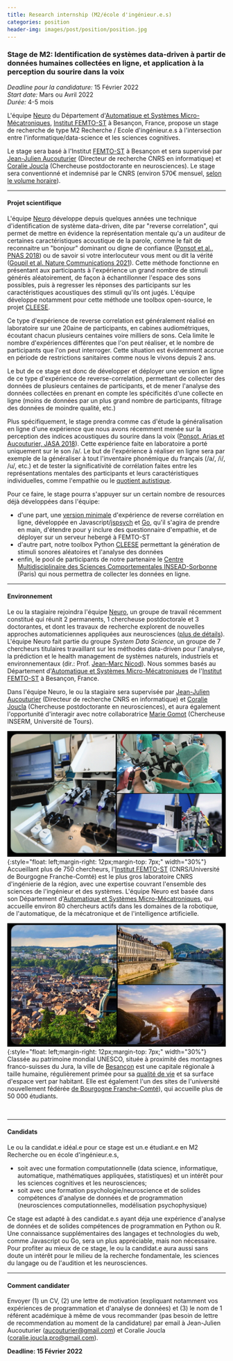 ```yaml
---
title: Research internship (M2/école d'ingénieur.e.s)
categories: position
header-img: images/post/position/position.jpg
---
```


### Stage de M2: Identification de systèmes data-driven à partir de données humaines collectées en ligne, et application à la perception du sourire dans la voix  

*Deadline pour la candidature:* 15 Février 2022 <br>
*Start date:* Mars ou Avril 2022 <br>
*Durée:* 4-5 mois<br>

L'équipe [Neuro](https://neuro-team-femto.github.io) du Département d'[Automatique et Systèmes Micro-Mécatroniques](https://www.femto-st.fr/en/Research-departments/AS2M/Presentation), [Institut FEMTO-ST](https://www.femto-st.fr) à Besançon, France, propose un stage de recherche de type M2 Recherche / Ecole d'ingénieur.e.s à l'intersection entre l'informatique/data-science et les sciences cognitives.  

Le stage sera basé à l'Institut [FEMTO-ST](https://www.femto-st.fr) à Besançon et sera supervisé par [Jean-Julien Aucouturier](https://neuro-team-femto.github.io/people/jj_aucouturier/) (Directeur de recherche CNRS en informatique) et [Coralie Joucla](https://neuro-team-femto.github.io/people/coralie_joucla) (Chercheuse postdoctorante en neurosciences). Le stage sera conventionné et indemnisé par le CNRS (environ 570€ mensuel, [selon le volume horaire](https://www.service-public.fr/simulateur/calcul/gratification-stagiaire)). 

<hr>

#### Projet scientifique 

L'équipe [Neuro](https://neuro-team-femto.github.io) développe depuis quelques années une technique d'identification de système data-driven, dite par "reverse correlation", qui permet de mettre en évidence la représentation mentale qu'a un auditeur de certaines caractéristiques acoustique de la parole, comme le fait de reconnaitre un "bonjour" dominant ou digne de confiance ([Ponsot et al., PNAS 2018](https://www.pnas.org/content/115/15/3972)) ou de savoir si votre interlocuteur vous ment ou dit la vérité ([Goupil et al. Nature Communications 2021](https://www.nature.com/articles/s41467-020-20649-4)). Cette méthode fonctionne en présentant aux participants à l'expérience un grand nombre de stimuli générés aléatoirement, de façon à échantillonner l'espace des sons possibles, puis à regresser les réponses des participants sur les caractéristiques acoustiques des stimuli qu'ils ont jugés. L'équipe développe notamment pour cette méthode une toolbox open-source, le projet [CLEESE](https://neuro-team-femto.github.io/resources/).  

Ce type d'expérience de reverse correlation est généralement réalisé en laboratoire sur une 20aine de participants, en cabines audiométriques, écoutant chacun plusieurs centaines voire milliers de sons. Cela limite le nombre d'expériences différentes que l'on peut réaliser, et le nombre de participants que l'on peut interroger. Cette situation est évidemment accrue en période de restrictions sanitaires comme nous le vivons depuis 2 ans.  

Le but de ce stage est donc de développer et déployer une version en ligne de ce type d'expérience de reverse-correlation, permettant de collecter des données de plusieurs centaines de participants, et de mener l'analyse des données collectées en prenant en compte les spécificités d'une collecte en ligne (moins de données par un plus grand nombre de participants, filtrage des données de moindre qualité, etc.)

Plus spécifiquement, le stage prendra comme cas d'étude la généralisation en ligne d'une expérience que nous avons récemment menée sur la perception des indices acoustiques du sourire dans la voix ([Ponsot, Arias et Aucouturier, JASA 2018](https://asa.scitation.org/doi/10.1121/1.5020989)). Cette expérience faite en laboratoire a porté uniquement sur le son /a/. Le but de l'expérience à réaliser en ligne sera par exemple de la généraliser à tout l'inventaire phonémique du français (/a/, /i/, /u/, etc.) et de tester la significativité de corrélation faites entre les représentations mentales des participants et leurs caractéristiques individuelles, comme l'empathie ou le [quotient autistique](https://psychology-tools.com/test/autism-spectrum-quotient). 

Pour ce faire, le stage pourra s'appuyer sur un certain nombre de resources déjà développées dans l'équipe: 
- d'une part, une [version minimale](https://github.com/creamlab/revcor) d'expérience de reverse corrélation en ligne, développée en Javascript/[jspsych](https://www.jspsych.org/) et [Go](https://golang.org/), qu'il s'agira de prendre en main, d'étendre pour y inclure des questionnaire d'empathie, et de déployer sur un serveur hebergé à FEMTO-ST 
- d'autre part, notre toolbox Python [CLEESE](https://github.com/neuro-team-femto/cleese) permettant la génération de stimuli sonores aléatoires et l'analyse des données
- enfin, le pool de participants de notre partenaire le [Centre Multidisciplinaire des Sciences Comportementales INSEAD-Sorbonne](https://www.insead.edu/centres/insead-sorbonne-universite-lab-fr) (Paris) qui nous permettra de collecter les données en ligne. 

<hr>

#### Environnement 

Le ou la stagiaire rejoindra l'équipe [Neuro](https://neuro-team-femto.github.io/), un groupe de travail récemment constitué qui réunit 2 permanents, 1 chercheuse postdoctorale et 3 doctorantes, et dont les travaux de recherche explorent de nouvelles approches automaticiennes appliquées aux neurosciences ([plus de détails](https://neuro-team-femto.github.io/about/)). L'équipe Neuro fait partie du groupe *System Data Science*, un groupe de 7 chercheurs titulaires travaillant sur les méthodes data-driven pour l'analyse, la prédiction et le health management de systèmes naturels, industriels et environnementaux (dir.: Prof. [Jean-Marc Nicod](https://www.femto-st.fr/en/femto-people/jmnicod)). Nous sommes basés au Département d'[Automatique et Systèmes Micro-Mécatroniques](https://www.femto-st.fr/en/Research-departments/AS2M/Presentation) de l'[Institut FEMTO-ST](https://www.femto-st.fr) à Besançon, France. 

Dans l'équipe Neuro, le ou la stagiaire sera supervisée par [Jean-Julien Aucouturier](https://neuro-team-femto.github.io/people/jj_aucouturier/) (Directeur de recherche CNRS en informatique) et [Coralie Joucla](https://neuro-team-femto.github.io/people/coralie_joucla) (Chercheuse postdoctorante en neurosciences), et aura également l'opportunité d'interagir avec notre collaboratrice [Marie Gomot](https://ibrain.univ-tours.fr/marie-gomot) (Chercheuse INSERM, Université de Tours). 

![Femto](/images/post/position/femto.jpg){:style="float: left;margin-right: 12px;margin-top: 7px;" width="30%"} Accueillant plus de 750 chercheurs, l'[Institut FEMTO-ST](https://www.femto-st.fr) (CNRS/Université de Bourgogne Franche-Comté) est le plus gros laboratoire CNRS d'ingénierie de la région, avec une expertise couvrant l'ensemble des sciences de l'ingénieur et des systèmes. L'équipe Neuro est basée dans son Département d'[Automatique et Systèmes Micro-Mécatroniques](https://www.femto-st.fr/en/Research-departments/AS2M/Presentation), qui accueille environ 80 chercheurs actifs dans les domaines de la robotique, de l'automatique, de la mécatronique et de l'intelligence artificielle. <br clear="left"/>

![Besancon](/images/post/position/besancon.jpg){:style="float: left;margin-right: 12px;margin-top: 7px;" width="30%"} Classée au patrimoine mondial UNESCO, située à proximité des montagnes franco-suisses du Jura, la ville de [Besançon](https://boosteurdebonheur.besancon.fr/) est une capitale régionale à taille humaine, régulièrement primée pour sa [qualité de vie](https://paris-jetequitte.com/partir-vivre-besancon/) et sa surface d'espace vert par habitant. Elle est également l'un des sites de l'université nouvellement fédérée [de Bourgogne Franche-Comté](https://www.ubfc.fr/en/)), qui accueille plus de 50 000 étudiants. 

<br clear="left"/>

<hr>

#### Candidats

Le ou la candidat.e idéal.e pour ce stage est un.e étudiant.e en M2 Recherche ou en école d'ingénieur.e.s, 
- soit avec une formation computationnelle (data science, informatique, automatique, mathématiques appliquées, statistiques) et un intérêt pour les sciences cognitives et les neurosciences; 
- soit avec une formation psychologie/neuroscience et de solides compétences d'analyse de données et de programmation (neurosciences computationnelles, modélisation psychophysique)

Ce stage est adapté à des candidat.e.s ayant déja une expérience d'analyse de données et de solides compétences de programmation en Python ou R. Une connaissance supplémentaires des langages et technologies du web, comme Javascript ou Go, sera un plus appréciable, mais non nécessaire. Pour profiter au mieux de ce stage, le ou la candidat.e aura aussi sans doute un intérêt pour le milieu de la recherche fondamentale, les sciences du langage ou de l'audition et les neurosciences.  

<hr>

#### Comment candidater

Envoyer (1) un CV, (2) une lettre de motivation (expliquant notamment vos expériences de programmation et d'analyse de données) et (3) le nom de 1 référent académique à même de vous recommander (pas besoin de lettre de recommendation au moment de la candidature) par email à Jean-Julien Aucouturier ([aucouturier@gmail.com](mailto:aucouturier@gmail.com)) et Coralie Joucla  ([coralie.joucla.pro@gmail.com](mailto:coralie.joucla.pro@gmail.com)). <br>

**Deadline: 15 Février 2022** <br>

